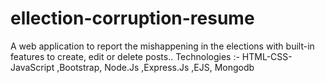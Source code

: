 # ellection-corruption-resume
A web application to report the mishappening in the elections with built-in features to create, edit or delete posts.. Technologies :- HTML-CSS-JavaScript ,Bootstrap, Node.Js ,Express.Js ,EJS, Mongodb
